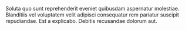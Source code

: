 Soluta quo sunt reprehenderit eveniet quibusdam aspernatur molestiae. Blanditiis vel voluptatem velit adipisci consequatur rem pariatur suscipit repudiandae. Est a explicabo. Debitis recusandae dolorum aut.